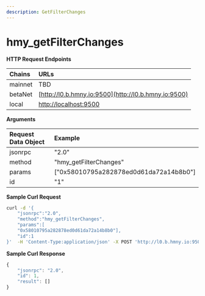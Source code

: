 ```yaml
---
description: GetFilterChanges
---
```


# hmy\_getFilterChanges

**HTTP Request Endpoints**

| Chains | URLs |
| :--- | :--- |
| mainnet | TBD |
| betaNet | [http://l0.b.hmny.io:9500](http://l0.b.hmny.io:9500) |
| local | [http://localhost:9500](http://localhost:9500) |

**Arguments**

| Request Data Object | Example |
| :--- | :--- |
| jsonrpc | "2.0" |
| method | "hmy\_getFilterChanges" |
| params | \["0x58010795a282878ed0d61da72a14b8b0"\] |
| id | "1" |

**Sample Curl Request**

```bash
curl -d '{
    "jsonrpc":"2.0",
    "method":"hmy_getFilterChanges", 
    "params":[
    "0x58010795a282878ed0d61da72a14b8b0"],
    "id":1
}'  -H 'Content-Type:application/json' -X POST 'http://l0.b.hmny.io:9500'
```

**Sample Curl Response**

```javascript
{
    "jsonrpc": "2.0",
    "id": 1,
    "result": []
}
```

